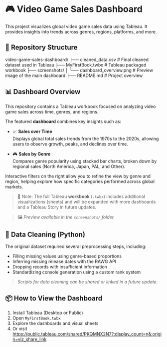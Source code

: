 # 🎮 Video Game Sales Dashboard

This project visualizes global video game sales data using Tableau. It provides insights into trends across genres, regions, platforms, and more.

## 📁 Repository Structure
video-game-sales-dashboard/
├── cleaned_data.csv # Final cleaned dataset used in Tableau
├── MyFirstBook.twbx # Tableau packaged workbook
├── screenshots/
│ └── dashboard_overview.png # Preview image of the main dashboard
├── README.md # Project overview

## 📊 Dashboard Overview

This repository contains a Tableau workbook focused on analyzing video game sales across time, genres, and regions.  

The featured **dashboard** combines key insights such as:

- 📈 **Sales over Time**  
  Displays global total sales trends from the 1970s to the 2020s, allowing users to observe growth, peaks, and declines over time.

- 🎮 **Sales by Genre**  
  Compares genre popularity using stacked bar charts, broken down by regional sales (North America, Japan, PAL, and Other).

Interactive filters on the right allow you to refine the view by genre and region, helping explore how specific categories performed across global markets.

> 🔎 Note: The full Tableau **workbook** (`.twbx`) includes additional visualizations (sheets) and will be expanded with more dashboards and a Tableau Story in future updates.

> 🖼️ _Preview available in the `screenshots/` folder._

## 🔧 Data Cleaning (Python)

The original dataset required several preprocessing steps, including:
- Filling missing values using genre-based proportions
- Inferring missing release dates with the RAWG API
- Dropping records with insufficient information
- Standardizing console generation using a custom rank system

> _Scripts for data cleaning can be shared or linked in a future update._

## 📦 How to View the Dashboard

1. Install Tableau (Desktop or Public)
2. Open `MyFirstBook.twbx`
3. Explore the dashboards and visual sheets
4. Or visit https://public.tableau.com/shared/PKQMNX2N7?:display_count=n&:origin=viz_share_link

